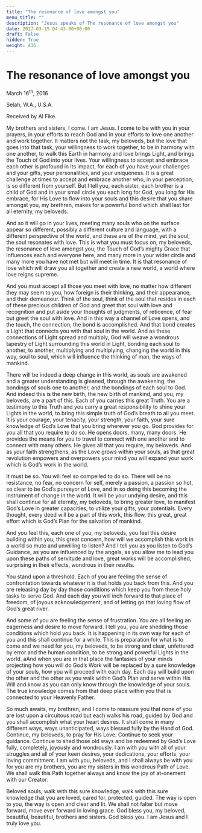 ```yaml
---
title: "The resonance of love amongst you"
menu_title: ""
description: "Jesus speaks of The resonance of love amongst you"
date: 2017-03-15 04:43:00+00:00
draft: False
hidden: True
weight: 436
---
```

# The resonance of love amongst you



March 16<sup>th</sup>, 2016

Selah, W.A., U.S.A.

Received by Al Fike.


My brothers and sisters, I come. I am Jesus. I come to be with you in your prayers, in your efforts to reach God and in your efforts to love one another and work together. It matters not the task, my beloveds, but the love that goes into that task, your willingness to work together, to be in harmony with one another, to walk this Earth in harmony and love brings Light, and brings the Touch of God into your lives. Your willingness to accept and embrace each other is profound in its impact, for each of you have your challenges and your gifts, your personalities, and your uniqueness. It is a great challenge at times to accept and embrace another who, in your perception, is so different from yourself. But I tell you, each sister, each brother is a child of God and in your small circle you each long for God, you long for His embrace, for His Love to flow into your souls and this desire that you share amongst you, my brethren, makes for a powerful bond which shall last for all eternity, my beloveds.

And so it will go in your lives, meeting many souls who on the surface appear so different, possibly a different culture and language, with a different perspective of the world, and these are of the mind, yet the soul, the soul resonates with love. This is what you must focus on, my beloveds, the resonance of love amongst you, the Touch of God’s mighty Grace that influences each and everyone here, and many more in your wider circle and many more you have not met but will meet in time. It is that resonance of love which will draw you all together and create a new world, a world where love reigns supreme. 

And you must accept all those you meet with love, no matter how different they may seem to you, how foreign is their thinking, and their appearance, and their demeanour. Think of the soul, think of the soul that resides in each of these precious children of God and greet that soul with love and recognition and put aside your thoughts of judgments, of reticence, of fear but greet the soul with love. And in this way a channel of Love opens, and the touch, the connection, the bond is accomplished. And that bond creates a Light that connects you with that soul in the world. And as these connections of Light spread and multiply, God will weave a wondrous tapestry of Light surrounding this world in Light, bonding each soul to another, to another, multiplying and multiplying, changing the world in this way, soul to soul, which will influence the thinking of man, the ways of mankind. 

There will be indeed a deep change in this world, as souls are awakened and a greater understanding is gleaned, through the awakening, the bondings of souls one to another, and the bondings of each soul to God. And indeed this is the new birth, the new birth of mankind, and you, my beloveds, are a part of this. Each of you carries this great Truth. You are a testimony to this Truth and you carry a great responsibility to shine your Lights in the world, to bring this simple truth of God’s breath to all you meet. It is your courage, your tenacity, your strength, your faith, your sure knowledge of God’s Love that you bring wherever you go. God provides for you all that you require to do so. He opens doors, many, many doors. He provides the means for you to travel to connect with one another and to connect with many others. He gives all that you require, my beloveds. And as your faith strengthens, as the Love grows within your souls, as that great revolution empowers and overpowers your mind you will expand your work which is God’s work in the world.

It must be so. You will feel so compelled to do so. There will be no resistance, no fear, no concern for self, merely a passion, a passion so hot, so clear to be God’s purveyor of Love, and in so doing this becoming the instrument of change in the world. It will be your undying desire, and this shall continue for all eternity, my beloveds, to bring greater love, to manifest God’s Love in greater capacities, to utilize your gifts, your potentials. Every thought, every deed will be a part of this work, this flow, this great, great effort which is God’s Plan for the salvation of mankind. 

And you feel this, each one of you, my beloveds, you feel this desire building within you, this great concern, how will we accomplish this work in a world so mute and unwilling to listen? And I tell you as you listen to God’s Guidance, as you are influenced by the angels, as you allow me to lead you upon these paths of servitude and love, great works will be accomplished, surprising in their effects, wondrous in their results. 

You stand upon a threshold. Each of you are feeling the sense of confrontation towards whatever it is that holds you back from this. And you are releasing day by day those conditions which keep you from these holy tasks to serve God. And each day you will inch forward to that place of freedom, of joyous acknowledgement, and of letting go that loving flow of God’s great river. 

And some of you are feeling the sense of frustration. You are all feeling an eagerness and desire to move forward. I tell you, you are shedding those conditions which hold you back. It is happening in its own way for each of you and this shall continue for a while. This is preparation for what is to come and we need for you, my beloveds, to be strong and clear, unfettered by error and the human condition, to be strong and powerful Lights in the world. aAnd when you are in that place the fantasies of your minds projecting how you will do God’s Work will be replaced by a sure knowledge of your souls, how you will proceed with each day. Each day will build upon the other and the other as you walk within God’s Plan and serve within His Will and know as you can only know through the knowledge of your souls. The true knowledge comes from that deep place within you that is connected to your Heavenly Father. 

So much awaits, my brethren, and I come to reassure you that none of you are lost upon a circuitous road but each walks his road, guided by God and you shall accomplish what your heart desires. It shall come in many different ways, ways unanticipated, ways blessed fully by the Hand of God. Continue, my beloveds, to pray for His Love. Continue to seek your guidance. Continue to shed those old ways and be redeemed by God’s Love fully, completely, joyously and wondrously. I am with you with all of your struggles and all of your keen desires, your dedications, your efforts, your loving commitment. I am with you, beloveds, and I shall always be with you for you are my brothers, you are my sisters in this wondrous Path of Love. We shall walk this Path together always and know the joy of at-onement with our Creator. 

Beloved souls, walk with this sure knowledge, walk with this sure knowledge that you are loved, cared for, protected, guided. The way is open to you, the way is open and clear and lit. We shall not falter but move forward, move ever forward in loving grace. God bless you, my beloved, beautiful, beautiful, brothers and sisters. God bless you. I am Jesus and I truly love you.